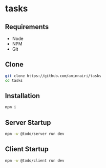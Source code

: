 # tasks

## Requirements

- Node
- NPM
- Git

## Clone

```bash
git clone https://github.com/aminnairi/tasks
cd tasks
```

## Installation

```bash
npm i
```

## Server Startup

```bash
npm -w @todo/server run dev
```

## Client Startup

```bash
npm -w @todo/client run dev
```